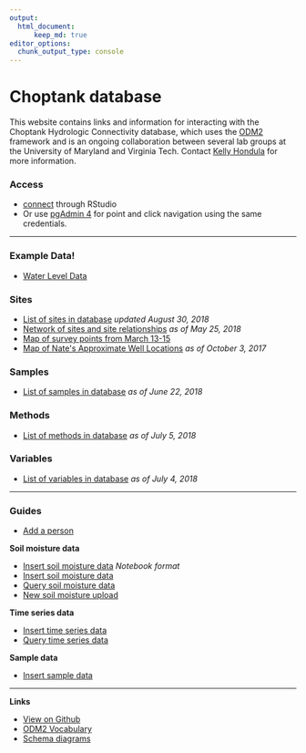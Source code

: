 ```yaml
---
output: 
  html_document:
      keep_md: true
editor_options: 
  chunk_output_type: console
---
```


<!-- README.md is generated from README.Rmd. Please edit that file -->

# Choptank database

This website contains links and information for interacting with the Choptank Hydrologic Connectivity database, which uses the [ODM2](http://www.odm2.org/) framework and is an ongoing collaboration between several lab groups at the University of Maryland and Virginia Tech. Contact [Kelly Hondula](https://github.com/khondula) for more information. 

### Access

* [connect](https://palmerlab-umd.github.io/choptank-db/connect.nb.html) through RStudio
* Or use [pgAdmin 4](https://www.pgadmin.org/) for point and click navigation using the same credentials.


---

### Example Data!

* [Water Level Data](https://palmerlab-umd.github.io/choptank-db/PT_data_demo.html)

### Sites

* [List of sites in database](https://palmerlab-umd.github.io/choptank-db/current-sites.nb.html) *updated August 30, 2018*
* [Network of sites and site relationships](https://palmerlab-umd.github.io/choptank-db/sites-network.html) *as of May 25, 2018*
* [Map of survey points from March 13-15](https://palmerlab-umd.github.io/choptank-db/survey_pts.html)
* [Map of Nate's Approximate Well Locations](https://palmerlab-umd.github.io/choptank-db/ApproxWellLoc.html) 
*as of October 3, 2017*

### Samples

* [List of samples in database](https://palmerlab-umd.github.io/choptank-db/samples.html) *as of June 22, 2018*

### Methods

* [List of methods in database](https://palmerlab-umd.github.io/choptank-db/current-methods.nb.html) *as of July 5, 2018*

### Variables

* [List of variables in database](https://palmerlab-umd.github.io/choptank-db/current-variables.nb.html) *as of July 4, 2018*

---

### Guides

* [Add a person](https://palmerlab-umd.github.io/choptank-db/people.nb.html)

**Soil moisture data**

* [Insert soil moisture data](https://palmerlab-umd.github.io/choptank-db/soil-moisture-notebook.nb.html) _Notebook format_
* [Insert soil moisture data](https://palmerlab-umd.github.io/choptank-db/soil-moisture-measurements.html)
* [Query soil moisture data](https://palmerlab-umd.github.io/choptank-db/query-soil-moisture.nb.html)
* [New soil moisture upload](http://palmerlab-umd.github.io/choptank-db/soilmoisture-data-upload.nb.html)

**Time series data**

* [Insert time series data](https://palmerlab-umd.github.io/choptank-db/wind-data-upload.nb.html)
* [Query time series data](https://palmerlab-umd.github.io/choptank-db/query-time-series.nb.html)

**Sample data**

* [Insert sample data](https://palmerlab-umd.github.io/choptank-db/sample-example.nb.html)

---

**Links**

* [View on Github](https://github.com/palmerlab-umd/choptank-db)
* [ODM2 Vocabulary](http://vocabulary.odm2.org/)
* [Schema diagrams](http://odm2.github.io/ODM2/schemas/ODM2_Current/diagrams/index.html)

